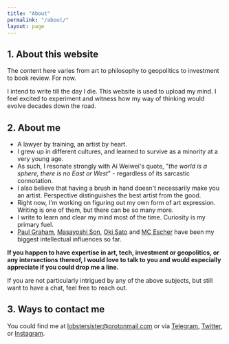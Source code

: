 ```yaml
---
title: "About"
permalink: "/about/"
layout: page
---
```



## **1. About this website** 

The content here varies from art to philosophy to geopolitics to investment to book review. For now. 

I intend to write till the day I die. This website is used to upload my mind. I feel excited to experiment and witness how my way of thinking would evolve decades down the road. 


## **2. About me** 

* A lawyer by training, an artist by heart.
* I grew up in different cultures, and learned to survive as a minority at a very young age. 
* As such, I resonate strongly with Ai Weiwei's quote,  "*the world is a sphere, there is no East or West*" - regardless of its sarcastic connotation.
* I also believe that having a brush in hand doesn't necessarily make you an artist. Perspective distinguishes the best artist from the good. 
* Right now, I'm working on figuring out my own form of art expression. Writing is one of them, but there can be so many more. 
* I write to learn and clear my mind most of the time. Curiosity is my primary fuel. 
* [Paul Graham](http://www.paulgraham.com), [Masayoshi Son](https://en.wikipedia.org/wiki/Masayoshi_Son), [Oki Sato](https://www.nendo.jp/en/) and [MC Escher](https://mcescher.com) have been my biggest intellectual influences so far. 

**If you happen to have expertise in art, tech, investment or geopolitics, or any intersections thereof, I would love to talk to you and would especially appreciate if you could drop me a line.** 

If you are not particularly intrigued by any of the above subjects, but still want to have a chat, feel free to reach out. 


##  **3. Ways to contact me**  

You could find me at lobstersister@protonmail.com or via [Telegram](@Mynameisleftandimalwaysright), [Twitter](https://twitter.com/a_human_lobster), or [Instagram](https://www.instagram.com/ahumanlobster/). 
